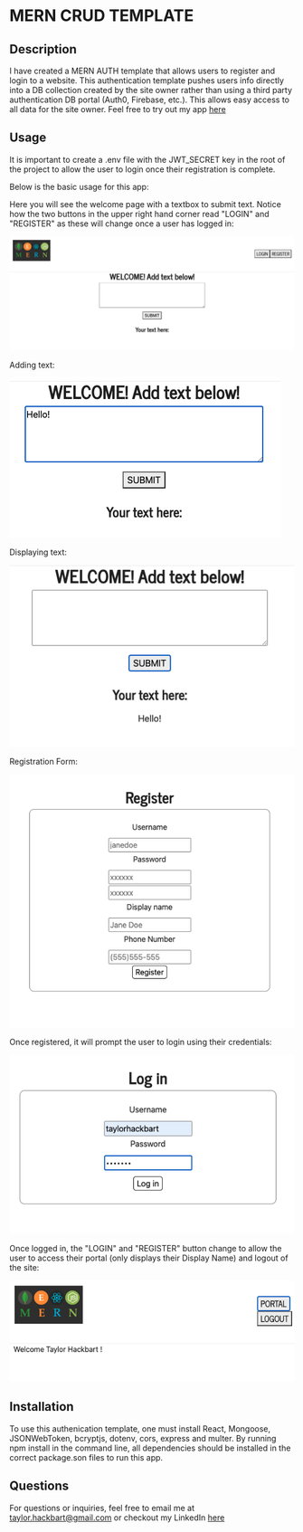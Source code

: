 # MERN CRUD TEMPLATE

## Description
I have created a MERN AUTH template that allows users to register and login to a website. This authentication template pushes users info directly into a DB collection created by the site owner rather than using a third party authentication DB portal (Auth0, Firebase, etc.). This allows easy access to all data for the site owner.
Feel free to try out my app <a href="https://auth-template.herokuapp.com/" > here </a>

## Usage
It is important to create a .env file with the JWT_SECRET key in the root of the project to allow the user to login once their registration is complete.

Below is the basic usage for this app:

Here you will see the welcome page with a textbox to submit text. Notice how the two buttons in the upper right hand corner read "LOGIN" and "REGISTER" as these will change once a user has logged in:

<img src="https://github.com/taylorhackbart/MERN-AUTH/blob/master/readmeimages/Screen%20Shot%202021-03-03%20at%201.20.06%20PM.png" />
 
Adding text:

<img src="https://github.com/taylorhackbart/MERN-AUTH/blob/master/readmeimages/Screen%20Shot%202021-03-03%20at%201.20.14%20PM.png" />
          
Displaying text:

<img src="https://github.com/taylorhackbart/MERN-AUTH/blob/master/readmeimages/Screen%20Shot%202021-03-03%20at%201.20.19%20PM.png" />

Registration Form:

<img src="https://github.com/taylorhackbart/MERN-AUTH/blob/master/readmeimages/Screen%20Shot%202021-03-03%20at%201.20.35%20PM.png" />

Once registered, it will prompt the user to login using their credentials:

<img src="https://github.com/taylorhackbart/MERN-AUTH/blob/master/readmeimages/Screen%20Shot%202021-03-03%20at%201.20.49%20PM.png" />

Once logged in, the "LOGIN" and "REGISTER" button change to allow the user to access their portal (only displays their Display Name) and logout of the site:

<img src="https://github.com/taylorhackbart/MERN-AUTH/blob/master/readmeimages/Screen%20Shot%202021-03-03%20at%201.21.02%20PM.png" />

## Installation
To use this authenication template, one must install React, Mongoose, JSONWebToken, bcryptjs, dotenv, cors, express and multer. By running npm install in the command line, all dependencies should be installed in the correct package.son files to run this app.

## Questions
For questions or inquiries, feel free to email me at taylor.hackbart@gmail.com or checkout my LinkedIn <a href="https://www.linkedin.com/in/taylorhackbart/" rel="noreferrer" target="_blank"> here </a>
